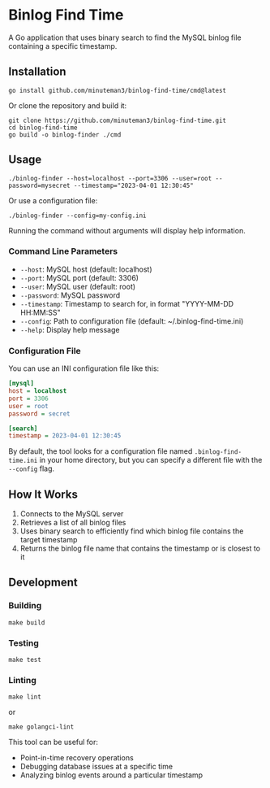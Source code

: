 # Binlog Find Time

A Go application that uses binary search to find the MySQL binlog file containing a specific timestamp.

## Installation

```
go install github.com/minuteman3/binlog-find-time/cmd@latest
```

Or clone the repository and build it:

```
git clone https://github.com/minuteman3/binlog-find-time.git
cd binlog-find-time
go build -o binlog-finder ./cmd
```

## Usage

```
./binlog-finder --host=localhost --port=3306 --user=root --password=mysecret --timestamp="2023-04-01 12:30:45"
```

Or use a configuration file:

```
./binlog-finder --config=my-config.ini
```

Running the command without arguments will display help information.

### Command Line Parameters

- `--host`: MySQL host (default: localhost)
- `--port`: MySQL port (default: 3306)
- `--user`: MySQL user (default: root)
- `--password`: MySQL password
- `--timestamp`: Timestamp to search for, in format "YYYY-MM-DD HH:MM:SS"
- `--config`: Path to configuration file (default: ~/.binlog-find-time.ini)
- `--help`: Display help message

### Configuration File

You can use an INI configuration file like this:

```ini
[mysql]
host = localhost
port = 3306
user = root
password = secret

[search]
timestamp = 2023-04-01 12:30:45
```

By default, the tool looks for a configuration file named `.binlog-find-time.ini` in your home directory, but you can specify a different file with the `--config` flag.

## How It Works

1. Connects to the MySQL server
2. Retrieves a list of all binlog files
3. Uses binary search to efficiently find which binlog file contains the target timestamp
4. Returns the binlog file name that contains the timestamp or is closest to it

## Development

### Building

```
make build
```

### Testing

```
make test
```

### Linting

```
make lint
```

or

```
make golangci-lint
```

This tool can be useful for:
- Point-in-time recovery operations
- Debugging database issues at a specific time
- Analyzing binlog events around a particular timestamp
